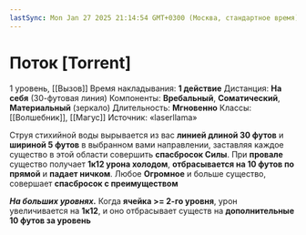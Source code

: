 ```yaml
---
lastSync: Mon Jan 27 2025 21:14:54 GMT+0300 (Москва, стандартное время)
---
```

# Поток [Torrent]
1 уровень, [[Вызов]]
Время накладывания: **1 действие**
Дистанция: **На себя** (30-футовая линия)
Компоненты: **Вребальный**, **Соматический**, **Материальный** (зеркало)
Длительность: **Мгновенно**
Классы: [[Волшебник]], [[Магус]]
Источник: «laserllama»

Струя стихийной воды вырывается из вас **линией длиной 30 футов** и **шириной 5 футов** в выбранном вами направлении, заставляя каждое существо в этой области совершить **спасбросок Силы**. При **провале** существо получает **1к12 урона холодом**, **отбрасывается на 10 футов по прямой** и **падает ничком**. Любое **Огромное** и больше существо, совершает **спасбросок с преимуществом**

**_На больших уровнях._** Когда **ячейка >= 2-го уровня**, урон увеличивается на **1к12**, и оно отбрасывает существ на **дополнительные 10 футов за уровень**